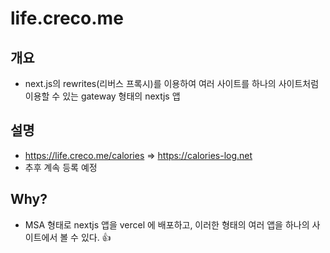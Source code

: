# life.creco.me

## 개요

- next.js의 rewrites(리버스 프록시)를 이용하여 여러 사이트를 하나의 사이트처럼 이용할 수 있는 gateway 형태의 nextjs 앱

## 설명

- https://life.creco.me/calories => https://calories-log.net
- 추후 계속 등록 예정

## Why?

- MSA 형태로 nextjs 앱을 vercel 에 배포하고, 이러한 형태의 여러 앱을 하나의 사이트에서 볼 수 있다. 👍
